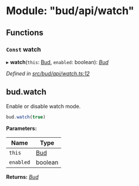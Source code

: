 # Module: "bud/api/watch"

## Functions

### `Const` watch

▸ **watch**(`this`: [Bud](_bud_util_types_.md#bud), `enabled`: boolean): *[Bud](_bud_util_types_.md#bud)*

*Defined in [src/bud/api/watch.ts:12](https://github.com/roots/bud-support/blob/bd00b72/src/bud/api/watch.ts#L12)*

## bud.watch

Enable or disable watch mode.

```js
bud.watch(true)
```

**Parameters:**

Name | Type |
------ | ------ |
`this` | [Bud](_bud_util_types_.md#bud) |
`enabled` | boolean |

**Returns:** *[Bud](_bud_util_types_.md#bud)*
